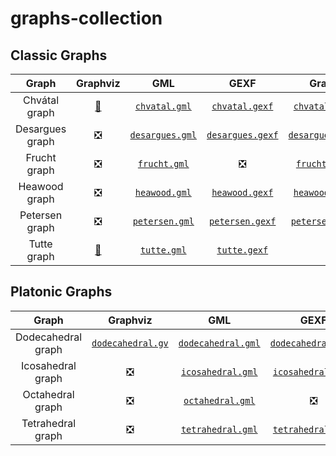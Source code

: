 # graphs-collection

## Classic Graphs

| Graph           | Graphviz                                            | GML                                                    | GEXF                                                     | GraphML                                                        | Pajek                                                  |
|:---------------:|:---------------------------------------------------:|:------------------------------------------------------:|:--------------------------------------------------------:|:--------------------------------------------------------------:|:------------------------------------------------------:| 
| Chvátal graph   | [:floppy_disk:](src/Classic/Chvatal/chvatal.gv)     | [`chvatal.gml`](src/Classic/Chvatal/chvatal.gml)       | [`chvatal.gexf`](src/Classic/Chvatal/chvatal.gexf)       | [`chvatal.graphml`](src/Classic/Chvatal/chvatal.graphml)       | [`chvatal.net`](src/Classic/Chvatal/chvatal.net)       |
| Desargues graph | :negative_squared_cross_mark:                       | [`desargues.gml`](src/Classic/Desargues/desargues.gml) | [`desargues.gexf`](src/Classic/Desargues/desargues.gexf) | [`desargues.graphml`](src/Classic/Desargues/desargues.graphml) | [`desargues.net`](src/Classic/Desargues/desargues.net) |
| Frucht graph    | :negative_squared_cross_mark:                       | [`frucht.gml`](src/Classic/Frucht/frucht.gml)          | :negative_squared_cross_mark:                            | [`frucht.graphml`](src/Classic/Frucht/frucht.graphml)          | [`frucht.net`](src/Classic/Frucht/frucht.net)          |
| Heawood graph   | :negative_squared_cross_mark:                       | [`heawood.gml`](src/Classic/Heawood/heawood.gml)       | [`heawood.gexf`](src/Classic/Heawood/heawood.gexf)       | [`heawood.graphml`](src/Classic/Heawood/heawood.graphml)       | [`heawood.net`](src/Classic/Heawood/heawood.net)       |
| Petersen graph  | :negative_squared_cross_mark:                       | [`petersen.gml`](src/Classic/Petersen/petersen.gml)    | [`petersen.gexf`](src/Classic/Petersen/petersen.gexf)    | [`petersen.graphml`](src/Classic/Petersen/petersen.graphml)    | [`petersen.net`](src/Classic/Petersen/petersen.net)    |
| Tutte graph     | [:floppy_disk:](src/Classic/Tutte/tutte.gv)         | [`tutte.gml`](src/Classic/Tutte/tutte.gml)             | [`tutte.gexf`](src/Classic/Tutte/tutte.gexf)             | :negative_squared_cross_mark:                                  | [`tutte.net`](src/Classic/Tutte/tutte.net)             |

## Platonic Graphs

| Graph               | Graphviz                                                       | GML                                                              | GEXF                                                               | GraphML                                                                   | Pajek                                                            |
|:-------------------:|:--------------------------------------------------------------:|:----------------------------------------------------------------:|:------------------------------------------------------------------:|:-------------------------------------------------------------------------:|:----------------------------------------------------------------:| 
| Dodecahedral graph  | [`dodecahedral.gv`](src/Platonic/Dodecahedral/dodecahedral.gv) | [`dodecahedral.gml`](src/Platonic/Dodecahedral/dodecahedral.gml) | [`dodecahedral.gexf`](src/Platonic/Dodecahedral/dodecahedral.gexf) | [`dodecahedral.graphml`](src/Platonic/Dodecahedral/dodecahedral.graphml)  | [`dodecahedral.net`](src/Platonic/Dodecahedral/dodecahedral.net) |
| Icosahedral graph   | :negative_squared_cross_mark:                                  | [`icosahedral.gml`](src/Platonic/Icosahedral/icosahedral.gml)    | [`icosahedral.gexf`](src/Platonic/Icosahedral/icosahedral.gexf)    | [`icosahedral.graphml`](src/Platonic/Icosahedral/icosahedral.graphml)     | [`icosahedral.net`](src/Platonic/Icosahedral/icosahedral.net)    |
| Octahedral graph    | :negative_squared_cross_mark:                                  | [`octahedral.gml`](src/Platonic/Octahedral/octahedral.gml)       | :negative_squared_cross_mark:                                      | [`octahedral.graphml`](src/Platonic/Octahedral/octahedral.graphml)        | [`octahedral.net`](src/Platonic/Octahedral/octahedral.net)       |
| Tetrahedral graph   | :negative_squared_cross_mark:                                  | [`tetrahedral.gml`](src/Platonic/Tetrahedral/tetrahedral.gml)    | [`tetrahedral.gexf`](src/Platonic/Tetrahedral/tetrahedral.gexf)    | [`tetrahedral.graphml`](src/Platonic/Tetrahedral/tetrahedral.graphml)     | [`tetrahedral.net`](src/Platonic/Tetrahedral/tetrahedral.net)    |


